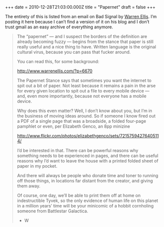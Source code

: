 +++
date = 2010-12-28T21:03:00.000Z
title = "Papernet"
draft = false
+++


<div><p>The entirety of this is listed from an email on Bad Signal by <a href="http://warrenellis.com" title="Warren Eliss's blog">Warren Ellis</a>. I&#8217;m posting it here because I can&#8217;t find a version of it on his blog and I don&#8217;t trust gmail as an easy archive of everything anymore.</p>
<blockquote>
<p>The &#8220;papernet&#8221; &#8212; and I suspect the borders of the
  definition are already becoming fuzzy &#8212; begins from
  the stance that paper is still really useful and a nice
  thing to have. Written language is the original cultural
  virus, because you can pass that fucker around.</p>
<p>You can read this, for some background:</p>
<p><a href="http://www.warrenellis.com/?p=6670">http://www.warrenellis.com/?p=6670</a></p>
<p>The Papernet Stance says that sometimes you
  want the internet to spit out a bit of paper. Not
  least because it remains a pain in the arse for
  every given location to spit out a file to every
  mobile device &#8212; and, even more importantly, because
  not everyone has a mobile device.</p>
<p>Why does this even matter? Well, I don&#8217;t know about
  you, but I&#8217;m in the business of moving ideas around.
  So if someone I know fired out a PDF of a single
  page that was a broadside, a folded four-page 
  pamphlet or even, per Elizabeth Genco, an 8pp
  minizine</p>
<p><a href="http://www.flickr.com/photos/elizabethgenco/sets/72157594276405114/">http://www.flickr.com/photos/elizabethgenco/sets/72157594276405114/</a></p>
<p>I&#8217;d be interested in that. There can be powerful
  reasons why something needs to be experienced
  in pages, and there can be useful reasons why I&#8217;d
  want to leave the house with a printed folded sheet
  of paper in my pocket.</p>
<p>And there will always be people who donate time and
  toner to running off those things, in locations far
  distant from the creator, and giving them away.</p>
<p>Of course, one day, we&#8217;ll be able to print them off at
  home on indestructible Tyvek, so the only evidence of
  human life on this planet in a million years&#8217; time will
  be your minicomic of a hobbit cornholing someone
  from Battlestar Galactica.</p>
<ul><li>W </li>
</ul></blockquote></div>